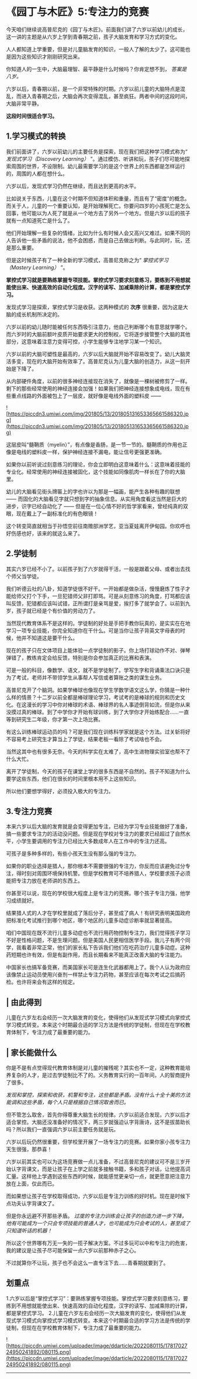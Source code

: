 # 《园丁与木匠》5:专注力的竞赛

今天咱们继续说高普尼克的《园丁与木匠》。前面我们讲了六岁以前幼儿的成长，这一讲的主题是从六岁上学到青春期之前，孩子大脑发育和学习方式的变化。

人人都知道上学重要，但是对儿童脑发育的知识，一般人了解的太少了。这可能也是因为这些知识才刚刚研究出来。

你知道人的一生中，大脑最理智、最平静是什么时候吗？你肯定想不到， *答案是八岁。*

六岁以后，青春期以前，是一个非常特殊的时期。六岁以前儿童的大脑特点是混乱，而进入青春期之后，大脑会再次变得混乱，甚至疯狂。两者中间的这段时间，大脑非常平静。

 **这段时间很适合学习。**

## 1.学习模式的转换

我们前面讲了，六岁以前幼儿的主要任务是探索，现在我们把这种学习模式称为“ *发现式学习（Discovery Learning）* ”。通过模仿、听讲和玩，孩子们尽可能地探索周围的世界，不设限制。幼儿最需要学习的是这个世界上的东西都是怎样运行的，周围的人都在想什么。

六岁以后，发现式学习仍然在继续，而且达到更高的水平。

比如说关于东西，儿童在这个时期不但知道体积和重量，而且有了“密度”的概念。而关于人，儿童的一个重要认知，是开始理解死亡。你要问四岁的小孩死亡是怎么回事，他可能以为人死了就是从一个地方去了另外一个地方。但是六岁以后的孩子就有一点知道死亡是什么了。

他们开始理解一些复杂的情绪，比如为什么有时候人会又高兴又难过。如果不同的人告诉他一些矛盾的说法，他不会困惑，而是自己去做出判断。与此同时，玩，还是那么重要。

但是这时候孩子有了一种全新的学习模式，高普尼克称之为“ *掌控式学习（Mastery Learning）* ”。

 **掌控式学习就是要熟练掌握专项技能。掌控式学习要求刻意练习，要练到不用想就能使出来、快速高效的自动化程度。汉字的读写、加减乘除的计算，都是掌控式学习。**

发现式学习是探索，掌控式学习是收获。这两种模式的 **次序** 很重要，因为这是大脑的成长机制所决定的。

六岁以前的幼儿随时能被任何东西吸引注意力，他自己判断哪个有意思就学哪个。而六岁时的大脑前额叶皮质开始要求更大的控制权，它将逐步接管整个大脑的其他部分，这意味着注意力变得可控，小学生能够专注地学习某一个知识。

六岁以前的大脑可塑性是最高的，六岁以后大脑就开始不容易改变了。幼儿大脑灵活多变，现在的大脑开始有效率了。高普尼克认为儿童大脑的创造力，从这一刻开始是下降了。

从内部硬件角度，以前的很多神经连接现在消失了，就像是一棵树被修剪了一样。剩下的那些经常使用的神经连接会加强！如果我们把神经连接想象成电线，现在有些重点线路的外面被包上了一层皮，就好像是电线外面的塑料皮 —— 

![https://piccdn3.umiwi.com/img/201805/13/201805131653365661586320.jpg](https://piccdn3.umiwi.com/img/201805/13/201805131653365661586320.jpg)

这层皮叫“髓鞘质（myelin）”，有点像是香肠，是一节一节的。髓鞘质的作用也正像是电线的塑料皮一样，保护神经连接不漏电，能让信号更强更准确。

如果你以前听说过刻意练习的理论，你会立即明白这意味着什么：这意味着技能的专业化。经常使用的神经连接被固化，这个技能如同像肌肉一样长在了你的大脑里。

幼儿的大脑看见街头牌匾上的字也许以为那是一幅画，能产生各种有趣的联想 —— 而固化的大脑看见字就只想到字的抽象信息。从实用角度看这当然是巨大的进步，识字已经自动化了 —— 但是在一位心情不好的哲学家看来，曾经纯真的双眼，现在戴上了一副标准化的有色眼镜！

这个转变简直就相当于孙悟空前往南赡部洲学艺，亚当夏娃离开伊甸园。你欢呼也好伤感也好，该来的就这么来了。

## 2.学徒制

其实六岁已经不小了。以前孩子到了六岁就得干活，一般是跟着父母、或者出去找个师父当学徒。

我们听德云社的八卦，知道学徒很不好干。一开始都是做杂活，慢慢磨炼了性子才能给师父打个下手，一旦犯错师父非打即骂。可是从刻意练习的角度，打骂都应该叫反馈，犯错都应该叫试错，正所谓打是亲骂是爱，挨打多了就学会了。以前到九岁，孩子就已经是个有价值的劳动力了。

当然现代教育体系不是这样的。学徒制的好处是手把手教你玩真的，是实实在在地学习一项专业技能，你完全知道你在干什么。可是当你让孩子背英文字母表的时候，他并不知道这是要干什么。

现在的孩子只在文体项目上能体验一点学徒制的影子。你上场打球动作不对、弹琴弹错了，教练肯定会给反馈，特别是你会参加真正的比赛和表演。

可是一般的科目，像数学、语文，就不是学徒制了。学写生字和背诵乘法口诀只是为了考试，老师并不带领学生从事帮人写信或者算账之类的谋生业务。

高普尼克开了个脑洞。如果学棒球也像现在学生学数学语文这么学，你猜是一种什么样的情景？十二岁以前全都是棒球理论学习，考试考的是棒球的规则和历史文化。在这漫长的学习中你对棒球的术语、棒球界的名人事迹倒背如流，但是你从来没摸过真的棒球。到了中学你才开始有球训练，到了大学你才开始练配合……一直等到研究生二年级，你才第一次上场比赛。

有这么训练棒球运动员的吗？可是我们现在训练科学家就是这个方法。过关斩将好不容易考上研究生才算当上了学徒，结果老板一看除了考试啥也不会。

当然这其中也有很多无奈。今天的科学实在太难了，高中生进物理实验室也帮不了什么大忙。

离开了学徒制，今天的孩子在课堂上学的很多东西是不自然的。孩子不知道为什么要学这些东西，他们在很长的时间里根本用不上这些知识。

所以他们要想学得好，必须投入极大的专注力。

## 3.专注力竞赛

本来六岁以后大脑的发育就是会变得更加专注，已经为学习专业技能做好了准备，搞一些要求专注力的活动没问题。但是现在学校对专注力的要求已经超过了自然水平，小学生要调用的专注力已经比大多数成年人在工作中的专注力还高。

可孩子是多种多样的，有些小孩天生没有那么强的专注力。

如果你的职业选择是猎人，那你根本不需要很强的专注力，你反而应该避免过分专注，得时刻对周围环境保持机警。但是学校教育可不培养猎人，学校要求孩子必须能把专注力放在老师讲的东西上。

你甚至可以说，现在的学校很大程度上是专注力的竞赛。哪个孩子专注力强，他学习成绩就好。

结果猎人式的人才在学校里就成了落后分子，甚至成了病人！有研究表明美国政府把标准化考试推行到哪个地区，哪个地区的儿童多动症诊断率就显著提高。

咱们中国现在既不流行儿童多动症也不流行用药物控制专注力，我们觉得孩子学习不好是性格问题，不是生理问题。但是美国人民更相信医学手段。我儿子有两个同学，我看着非常正常，他们的家长私下告诉我们他们在吃药治疗儿童多动症。这种药短期也许有效，但是有副作用，而且长期看来不能真正改善大脑的专注能力。

中国家长也搞军备竞赛，而美国家长可是连生化武器都用上了。我个人认为政府应该像禁止运动员使用兴奋剂一样禁止专注力药物，甚至应该在每次考试之后搞药检。也许将来会有这样的规定。

## | 由此得到

儿童在六岁左右会经历一次大脑发育的变化，使得他们从发现式学习模式向掌控式学习模式转变。本来这个时期最合适的学习方法是传统的学徒制，但现在在学校教育体制下，专注力成了最重要的能力。

## | 家长能做什么

你是不是有点觉得现代教育体制是对儿童的摧残呢？其实也不一定，这种教育能培养复杂的人才，是过去学徒制比不了的。义务教育实行的一百年间，人的智商提升了很多。

 *发现和掌控，探索和收获，机警和专注，这些都是矛盾。没有什么十全十美的方法能调和这些矛盾，每个人只是根据自己情况取舍而已。*

但不管怎么取舍，首先你得尊重大脑生长的规律。六岁以前适合发现，六岁以后才适合掌控。大脑还没准备好的情况下，两三岁就强迫认字背唐诗，这不是拔苗助长吗？所以我们一直强调六岁以前主要任务就是玩。

六岁以后玩仍然很重要，但学校里开展了一场专注力的竞赛。如果你家小孩专注力天生很强，那恭喜！

六岁以前其实也可以为这场竞赛做一点儿准备，不过高普尼克的建议可不是三岁开始认字背课文，而是让孩子在上学之前就多接触书籍，多和孩子对话，让他提高词汇量。这样他上学遇到这些东西的时候，就能感觉更亲切一点，就更愿意把注意力放在上面，仅此而已。

而如果想让孩子在学校取得成功，六岁以后是专注力训练的好时机。现在是时候下点功夫认字背课文了。

但是你永远避不开那些矛盾。 *过度的专注力训练会让孩子的创造力进一步下降，他有可能成为一个只会专项技能的普通人才，也可能成为只会考试的人，甚至成了只知道听话的机器！*

所以这个世界哪有万无一失的一揽子解决方案。不过多玩可以中和专注力的危害，我的建议是让孩子尽可能保留一点六岁以前那种赤子之心。

不过就算你不让玩，孩子也不会这么一直专注下去……青春期就要到了。

## 划重点

1.六岁以后是“掌控式学习”：要熟练掌握专项技能。掌控式学习要求刻意练习，要练到不用想就能使出来、快速高效的自动化程度。汉字的读写、加减乘除的计算，都是掌控式学习。
2.儿童在六岁左右会经历一次大脑发育的变化，使得他们从发现式学习模式向掌控式学习模式转变。本来这个时期最合适的学习方法是传统的学徒制，但现在在学校教育体制下，专注力成了最重要的能力。

![https://piccdn.umiwi.com/uploader/image/ddarticle/2022080115/1781702724950241892/080115.png](https://piccdn.umiwi.com/uploader/image/ddarticle/2022080115/1781702724950241892/080115.png)

---
